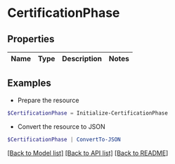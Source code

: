 # CertificationPhase
## Properties

Name | Type | Description | Notes
------------ | ------------- | ------------- | -------------

## Examples

- Prepare the resource
```powershell
$CertificationPhase = Initialize-CertificationPhase 
```

- Convert the resource to JSON
```powershell
$CertificationPhase | ConvertTo-JSON
```

[[Back to Model list]](../README.md#documentation-for-models) [[Back to API list]](../README.md#documentation-for-api-endpoints) [[Back to README]](../README.md)

